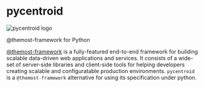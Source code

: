 
# pycentroid

![pycentroid logo](https://avatars.githubusercontent.com/u/131147072?s=200&v=4)

@themost-framework for Python

[@themost-framework](https://github.com/themost-framework) is a fully-featured end-to-end framework for building scalable data-driven web applications and services. It consists of a wide-set of server-side libraries and client-side tools for helping developers creating scalable and configuratable production environments. `pycentroid` is a `@themost-framework` alternative for using its specification under python.
